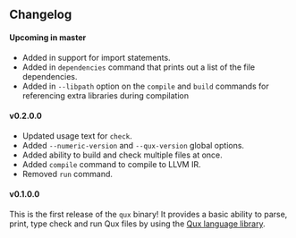 ## Changelog

#### Upcoming in master

* Added in support for import statements.
* Added in `dependencies` command that prints out a list of the file dependencies.
* Added in `--libpath` option on the `compile` and `build` commands for referencing extra libraries
  during compilation

#### v0.2.0.0

* Updated usage text for `check`.
* Added `--numeric-version` and `--qux-version` global options.
* Added ability to build and check multiple files at once.
* Added `compile` command to compile to LLVM IR.
* Removed `run` command.

#### v0.1.0.0

This is the first release of the `qux` binary!
It provides a basic ability to parse, print, type check and run Qux files by using the [Qux language
    library](https://github.com/qux-lang/language-qux).

